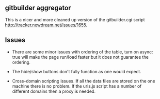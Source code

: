 ## gitbuilder aggregator

This is a nicer and more cleaned up version of the gitbuilder.cgi script
http://tracker.newdream.net/issues/1655.

## Issues

* There are some minor issues with ordering of the table, turn on async:
true will make the page run/load faster but it does not guarantee the
ordering.

* The hide/show buttons don't fully function as one would expect.

* Cross-domain scripting issues. If all the data files are stored on
the one machine there is no problem. If the urls.js script has a number
of different domains then a proxy is needed.
